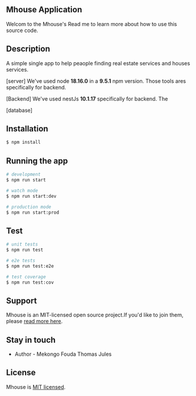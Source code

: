 ## Mhouse Application
Welcom to the Mhouse's Read me to learn more about how to use this source code.

## Description

A simple single app to help peaople finding real estate services and houses services.

[server] We've used node **18.16.0** in a **9.5.1** npm version. Those tools ares specifically for backend.

[Backend] We've used nestJs **10.1.17** specifically for backend.
The 

[database]

## Installation

```bash
$ npm install
```

## Running the app

```bash
# development
$ npm run start

# watch mode
$ npm run start:dev

# production mode
$ npm run start:prod
```

## Test

```bash
# unit tests
$ npm run test

# e2e tests
$ npm run test:e2e

# test coverage
$ npm run test:cov
```

## Support

Mhouse is an MIT-licensed open source project.If you'd like to join them, please [read more here](https://mhouse.com/support).

## Stay in touch

- Author - Mekongo Fouda Thomas Jules

## License

Mhouse is [MIT licensed](LICENSE).
